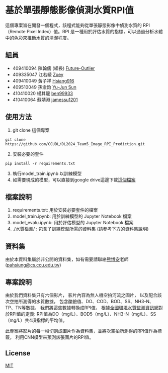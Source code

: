 # 基於單張靜態影像偵測水質RPI值

這個專案旨在開發一個程式，該程式能夠從單張靜態影像中偵測水質的 RPI（Remote Pixel Index）值。RPI 是一種用於評估水質的指標，可以通過分析水體中的色彩來推斷水質的清潔程度。

## 組員
* 409410094 陳翰儒 (組長) [Future-Outlier](https://github.com/Future-Outlier)
* 409335047 江若綾 [Zoey](https://github.com/zoey0106)
* 409410049 黃子祥 [Hsiang916](https://github.com/Hsiang916)
* 409510049 孫渝鈞 [Yu-Jun Sun](https://github.com/SunYujun0725)
* 410410020 楊其龍 [ben99933](https://github.com/ben99933)
* 410410064 蘇靖淵 [jamessu1201](https://github.com/jamessu1201)

## 使用方法

1. git clone 這個專案

```git clone https://github.com/CCUDL/DL2024_Team5_Image_RPI_Prediction.git```

2. 安裝必要的套件

```pip install -r requirements.txt```

3. 執行model_train.ipynb 以訓練模型
4. 如需要現成的模型，可以直接到google drive這邊下載[這個檔案](https://drive.google.com/file/d/1qK3SpwMvajhWQjhCCl_oHOZLKKIbU5hV/view?usp=sharing)


## 檔案說明

1. requirements.txt: 用於安裝必要套件的檔案
2. model_train.ipynb: 用於訓練模型的 Jupyter Notebook 檔案
3. model_evalu.ipynb: 用於評估模型的 Jupyter Notebook 檔案
4. ./水質檢測/ : 包含了訓練模型所需的資料集 (請參考下方的資料集說明)

## 資料集

由於本資料集屬於非公開的資料集，如有需要請聯絡[熊博安](mailto:pahsiung@cs.ccu.edu.tw)老師(pahsiung@cs.ccu.edu.tw)

## 專案說明

由於我們資料集只有六個影片，
影片內容為無人機空拍河流之圖片，
以及配合該次空拍所測得的水質數據，
包含酸鹼值、DO、COD、BOD、SS、NH3-N、TP、TN等數據，
我們將這些數據轉換成RPI值，
根據[全國環境水質監測資訊網](https://wq.moenv.gov.tw/EWQP/zh/Encyclopedia/NounDefinition/Pedia_37.aspx)對於RPI值的定義:
RPI值為DO（mg/L）、BOD5（mg/L）、NH3-N（mg/L）、SS（mg/L）共4項指標的平均值。

此專案將影片的每一幀切割成圖片作為資料集，並將次空拍所測得的RPI值作為標籤，
利用CNN模型來預測該張圖片的RPI值。

## License

[MIT](https://github.com/CCUDL/DL2024_Team5_Image_RPI_Prediction?tab=MIT-1-ov-file#readme)
